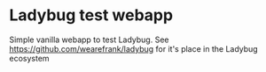 Ladybug test webapp
===================

Simple vanilla webapp to test Ladybug. See https://github.com/wearefrank/ladybug for it's place in the Ladybug
ecosystem